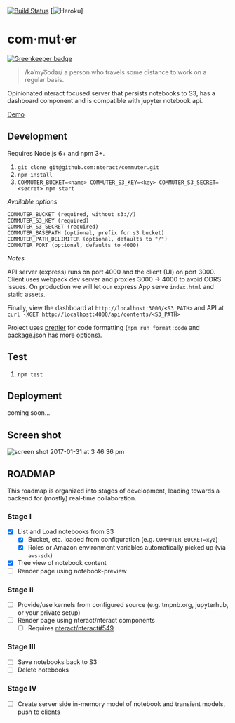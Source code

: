 [![Build Status](https://travis-ci.org/nteract/commuter.svg?branch=master)](https://travis-ci.org/nteract/commuter) [![Heroku](https://heroku-badge.herokuapp.com/?app=nteract-commuter)]

# com·mut·er

[![Greenkeeper badge](https://badges.greenkeeper.io/nteract/commuter.svg)](https://greenkeeper.io/)

> /kəˈmyo͞odər/
> a person who travels some distance to work on a regular basis.

Opinionated nteract focused server that persists notebooks to S3, has a dashboard component and is compatible with jupyter notebook api.

[Demo](https://nteract-commuter.herokuapp.com/)

## Development
Requires Node.js 6+ and npm 3+.

1. `git clone git@github.com:nteract/commuter.git`
1. `npm install`
1. `COMMUTER_BUCKET=<name> COMMUTER_S3_KEY=<key> COMMUTER_S3_SECRET=<secret> npm start`

*Available options*

```
COMMUTER_BUCKET (required, without s3://)
COMMUTER_S3_KEY (required)
COMMUTER_S3_SECRET (required)
COMMUTER_BASEPATH (optional, prefix for s3 bucket)
COMMUTER_PATH_DELIMITER (optional, defaults to "/")
COMMUTER_PORT (optional, defaults to 4000)
```

*Notes*

API server (express) runs on port 4000 and the client (UI) on port 3000. Client uses webpack dev server and proxies 3000 -> 4000 to avoid CORS issues. On production we will let our express App serve `index.html` and static assets.

Finally, view the dashboard at `http://localhost:3000/<S3_PATH>`
and API at `curl -XGET http://localhost:4000/api/contents/<S3_PATH>`

Project uses [prettier](https://github.com/jlongster/prettier) for code formatting (`npm run format:code` and package.json has more options).

## Test
1. `npm test`

## Deployment
coming soon...

## Screen shot

![screen shot 2017-01-31 at 3 46 36 pm](https://cloud.githubusercontent.com/assets/146449/22489565/fcd4f33e-e7cc-11e6-91fc-6d24da1fbae2.png)

## ROADMAP

This roadmap is organized into stages of development, leading towards a backend for (mostly) real-time collaboration.

### Stage I

- [x] List and Load notebooks from S3
  - [x] Bucket, etc. loaded from configuration (e.g. `COMMUTER_BUCKET=xyz`)
  - [x] Roles or Amazon environment variables automatically picked up (via `aws-sdk`)
- [x] Tree view of notebook content
- [ ] Render page using notebook-preview

### Stage II

- [ ] Provide/use kernels from configured source (e.g. tmpnb.org, jupyterhub, or your private setup)
- [ ] Render page using nteract/nteract components
  - [ ] Requires [nteract/nteract#549](https://github.com/nteract/nteract/issues/549)

### Stage III

- [ ] Save notebooks back to S3
- [ ] Delete notebooks

### Stage IV

- [ ] Create server side in-memory model of notebook and transient models, push to clients
